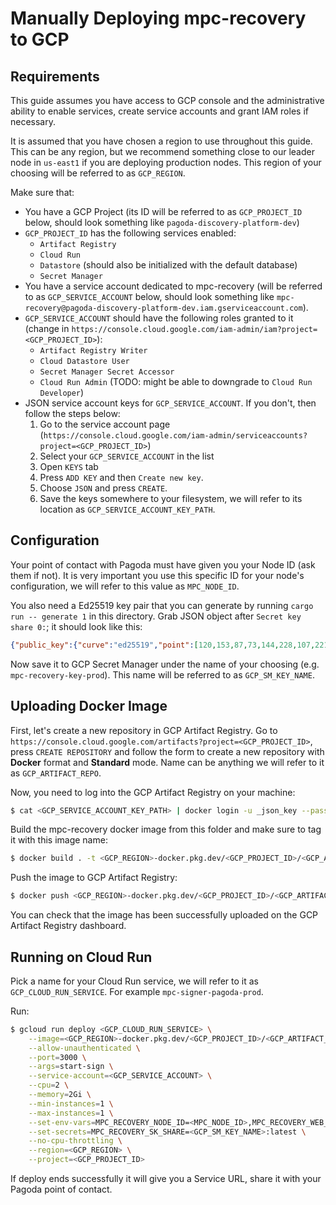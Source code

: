 # Manually Deploying mpc-recovery to GCP

## Requirements

This guide assumes you have access to GCP console and the administrative ability to enable services, create service accounts and grant IAM roles if necessary.

It is assumed that you have chosen a region to use throughout this guide. This can be any region, but we recommend something close to our leader node in `us-east1` if you are deploying production nodes. This region of your choosing will be referred to as `GCP_REGION`.

Make sure that:
* You have a GCP Project (its ID will be referred to as `GCP_PROJECT_ID` below, should look something like `pagoda-discovery-platform-dev`)
* `GCP_PROJECT_ID` has the following services enabled:
    * `Artifact Registry`
    * `Cloud Run`
    * `Datastore` (should also be initialized with the default database)
    * `Secret Manager`
* You have a service account dedicated to mpc-recovery (will be referred to as `GCP_SERVICE_ACCOUNT` below, should look something like `mpc-recovery@pagoda-discovery-platform-dev.iam.gserviceaccount.com`).
* `GCP_SERVICE_ACCOUNT` should have the following roles granted to it (change in `https://console.cloud.google.com/iam-admin/iam?project=<GCP_PROJECT_ID>`):
    * `Artifact Registry Writer`
    * `Cloud Datastore User`
    * `Secret Manager Secret Accessor`
    * `Cloud Run Admin` (TODO: might be able to downgrade to `Cloud Run Developer`)
* JSON service account keys for `GCP_SERVICE_ACCOUNT`. If you don't, then follow the steps below:
    1. Go to the service account page (`https://console.cloud.google.com/iam-admin/serviceaccounts?project=<GCP_PROJECT_ID>`)
    2. Select your `GCP_SERVICE_ACCOUNT` in the list
    3. Open `KEYS` tab
    4. Press `ADD KEY` and then `Create new key`.
    5. Choose `JSON` and press `CREATE`.
    6. Save the keys somewhere to your filesystem, we will refer to its location as `GCP_SERVICE_ACCOUNT_KEY_PATH`.

## Configuration

Your point of contact with Pagoda must have given you your Node ID (ask them if not). It is very important you use this specific ID for your node's configuration, we will refer to this value as `MPC_NODE_ID`.

[TODO]: <> (Change key serialization format to a more conventional format so that users can generate it outside of mpc-recovery)

You also need a Ed25519 key pair that you can generate by running `cargo run -- generate 1` in this directory. Grab JSON object after `Secret key share 0:`; it should look like this:
```json
{"public_key":{"curve":"ed25519","point":[120,153,87,73,144,228,107,221,163,76,41,132,123,208,73,71,110,235,204,191,174,106,225,69,38,145,165,76,132,201,55,152]},"expanded_private_key":{"prefix":{"curve":"ed25519","scalar":[180,110,118,232,35,24,127,100,6,137,244,195,8,154,150,22,214,43,134,73,234,67,255,249,99,157,120,6,163,88,178,12]},"private_key":{"curve":"ed25519","scalar":[160,85,170,73,186,103,158,30,156,142,160,162,253,246,210,214,173,162,39,244,145,241,58,148,63,211,218,241,11,70,235,89]}}}
```

Now save it to GCP Secret Manager under the name of your choosing (e.g. `mpc-recovery-key-prod`). This name will be referred to as `GCP_SM_KEY_NAME`.

## Uploading Docker Image

First, let's create a new repository in GCP Artifact Registry. Go to `https://console.cloud.google.com/artifacts?project=<GCP_PROJECT_ID>`, press `CREATE REPOSITORY` and follow the form to create a new repository with **Docker** format and **Standard** mode. Name can be anything we will refer to it as `GCP_ARTIFACT_REPO`.

Now, you need to log into the GCP Artifact Registry on your machine:

```bash
$ cat <GCP_SERVICE_ACCOUNT_KEY_PATH> | docker login -u _json_key --password-stdin https://<GCP_REGION>-docker.pkg.dev
```

Build the mpc-recovery docker image from this folder and make sure to tag it with this image name:

```bash
$ docker build . -t <GCP_REGION>-docker.pkg.dev/<GCP_PROJECT_ID>/<GCP_ARTIFACT_REPO>/mpc-recovery
```

Push the image to GCP Artifact Registry:

```bash
$ docker push <GCP_REGION>-docker.pkg.dev/<GCP_PROJECT_ID>/<GCP_ARTIFACT_REPO>/mpc-recovery
```

You can check that the image has been successfully uploaded on the GCP Artifact Registry dashboard.

## Running on Cloud Run

Pick a name for your Cloud Run service, we will refer to it as `GCP_CLOUD_RUN_SERVICE`. For example `mpc-signer-pagoda-prod`.

Run:

```bash
$ gcloud run deploy <GCP_CLOUD_RUN_SERVICE> \
    --image=<GCP_REGION>-docker.pkg.dev/<GCP_PROJECT_ID>/<GCP_ARTIFACT_REPO>/mpc-recovery \
    --allow-unauthenticated \
    --port=3000 \
    --args=start-sign \
    --service-account=<GCP_SERVICE_ACCOUNT> \
    --cpu=2 \
    --memory=2Gi \
    --min-instances=1 \
    --max-instances=1 \
    --set-env-vars=MPC_RECOVERY_NODE_ID=<MPC_NODE_ID>,MPC_RECOVERY_WEB_PORT=3000,RUST_LOG=mpc_recovery=debug,MPC_RECOVERY_GCP_PROJECT_ID=<GCP_PROJECT_ID> \
    --set-secrets=MPC_RECOVERY_SK_SHARE=<GCP_SM_KEY_NAME>:latest \
    --no-cpu-throttling \
    --region=<GCP_REGION> \
    --project=<GCP_PROJECT_ID>
```

If deploy ends successfully it will give you a Service URL, share it with your Pagoda point of contact.
